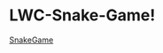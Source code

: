 # LWC-Snake-Game!

[SnakeGame](https://user-images.githubusercontent.com/41596758/170794173-3e34aeeb-4780-47e9-b197-07cff686c8ab.gif)
